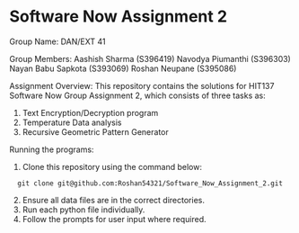 # Software Now Assignment 2

Group Name: DAN/EXT 41

Group Members:
Aashish Sharma (S396419)
Navodya Piumanthi (S396303)
Nayan Babu Sapkota (S393069)
Roshan Neupane (S395086)

Assignment Overview:
This repository contains the solutions for HIT137 Software Now Group Assignment 2, which consists of three tasks as:
1. Text Encryption/Decryption program
2. Temperature Data analysis
3. Recursive Geometric Pattern Generator

Running the programs:

1. Clone this repository using the command below:
  ```
  	git clone git@github.com:Roshan54321/Software_Now_Assignment_2.git
  ```
2. Ensure all data files are in the correct directories.
3. Run each python file individually.
4. Follow the prompts for user input where required.
